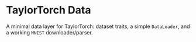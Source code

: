 # TaylorTorch Data

A minimal data layer for TaylorTorch: dataset traits, a simple `DataLoader`, and a working `MNIST` downloader/parser.

